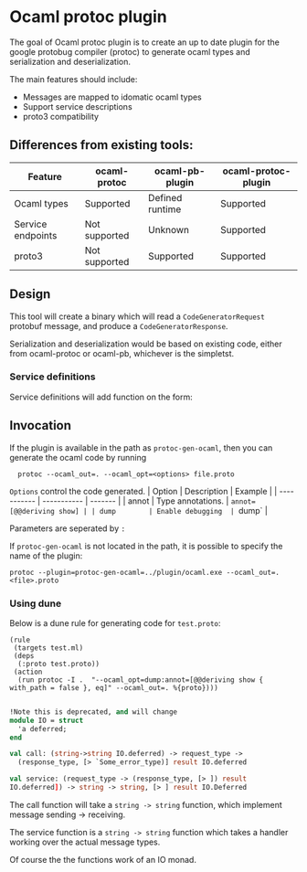 # Ocaml protoc plugin

The goal of Ocaml protoc plugin is to create an up to date plugin for
the google protobug compiler (protoc) to generate ocaml types and
serialization and deserialization.

The main features should include:
* Messages are mapped to idomatic ocaml types
* Support service descriptions
* proto3 compatibility

## Differences from existing tools:

| Feature           | ocaml-protoc  | ocaml-pb-plugin | ocaml-protoc-plugin |
| -------           | ------------  | --------------- | ------------------- |
| Ocaml types       | Supported     | Defined runtime | Supported           |
| Service endpoints | Not supported | Unknown         | Supported           |
| proto3            | Not supported | Supported       | Supported           |


## Design
This tool will create a binary which will read a
`CodeGeneratorRequest` protobuf message, and produce a
`CodeGeneratorResponse`.

Serialization and deserialization would be based on existing code,
either from ocaml-protoc or ocaml-pb, whichever is the simpletst.

### Service definitions
Service definitions will add function on the form:

## Invocation
If the plugin is available in the path as `protoc-gen-ocaml`, then you
can generate the ocaml code by running

```
  protoc --ocaml_out=. --ocaml_opt=<options> file.proto
```

`Options` control the code generated.
| Option      | Description       | Example                  |
| ----------- | -----------       | -------                  |
| annot       | Type annotations. | `annot=[@@deriving show] |
| dump        | Enable debugging  | `dump`                   |

Parameters are seperated by `:`

If `protoc-gen-ocaml` is not located in the path, it is possible to
specify the name of the plugin:

```
protoc --plugin=protoc-gen-ocaml=../plugin/ocaml.exe --ocaml_out=. <file>.proto
```

### Using dune
Below is a dune rule for generating code for `test.proto`:
```
(rule
 (targets test.ml)
 (deps
  (:proto test.proto))
 (action
  (run protoc -I .  "--ocaml_opt=dump:annot=[@@deriving show { with_path = false }, eq]" --ocaml_out=. %{proto})))
```


```ocaml

!Note this is deprecated, and will change
module IO = struct
  'a deferred;
end

val call: (string->string IO.deferred) -> request_type ->
  (response_type, [> `Some_error_type)] result IO.deferred

val service: (request_type -> (response_type, [> ]) result
IO.deferred]) -> string -> string, [> ] result IO.Deferred

```

The call function will take a `string -> string` function, which
implement message sending -> receiving.

The service function is a `string -> string` function which takes a
handler working over the actual message types.

Of course the the functions work of an IO monad.
